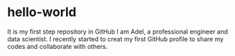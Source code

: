 # hello-world
It is my first step repository in GitHub
I am Adel, a professional engineer and data scientist. I recently started to creat my first GitHub profile to share my codes and collaborate with others.

